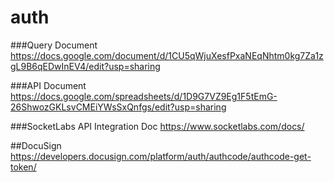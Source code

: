 # auth

###Query Document
https://docs.google.com/document/d/1CU5qWjuXesfPxaNEqNhtm0kg7Za1zgL9B6qEDwInEV4/edit?usp=sharing

###API Document
https://docs.google.com/spreadsheets/d/1D9G7VZ9Eg1F5tEmG-26ShwozGKLsvCMEiYWsSxQnfgs/edit?usp=sharing

###SocketLabs API Integration Doc
https://www.socketlabs.com/docs/

##DocuSign
https://developers.docusign.com/platform/auth/authcode/authcode-get-token/
